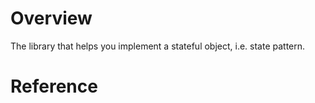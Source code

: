 # Overview
The library that helps you implement a stateful object, i.e. state pattern.

# Reference
```
```
